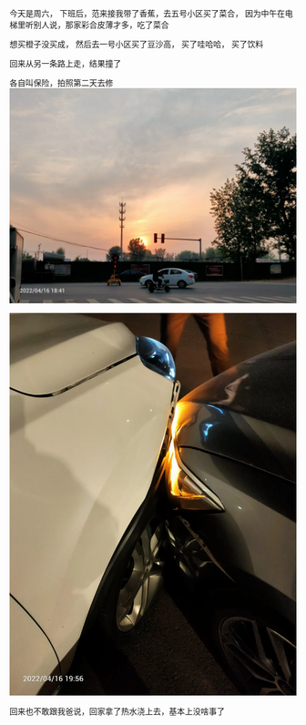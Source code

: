 今天是周六， 下班后，范来接我带了香蕉，去五号小区买了菜合， 因为中午在电梯里听别人说，那家彩合皮薄才多，吃了菜合

想买橙子没买成， 然后去一号小区买了豆沙高， 买了哇哈哈， 买了饮料

回来从另一条路上走，结果撞了

各自叫保险，拍照第二天去修![](../img/6904315-2b99508bbf0a5c01.jpg)

![](../img/6904315-9783d8e248ae8217.jpg)



回来也不敢跟我爸说，回家拿了热水浇上去，基本上没啥事了
